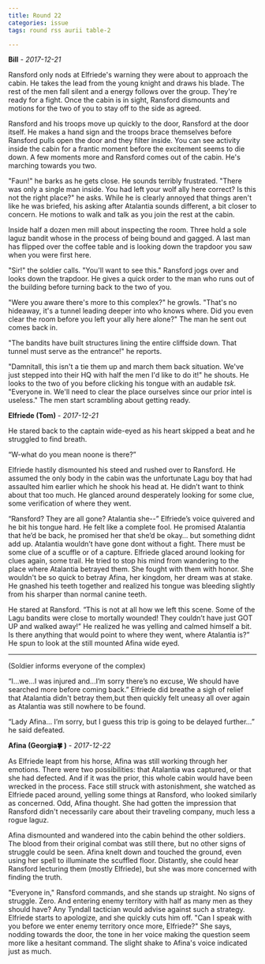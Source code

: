 ```yaml
---
title: Round 22
categories: issue
tags: round rss aurii table-2

---
```


**Bill** - *2017-12-21*

Ransford only nods at Elfriede's warning they were about to approach the cabin. He takes the lead from the young knight and draws his blade. The rest of the men fall silent and a energy follows over the group. They're ready for a fight. Once the cabin is in sight, Ransford dismounts and motions for the two of you to stay off to the side as agreed. 

Ransford and his troops move up quickly to the door, Ransford at the door itself. He makes a hand sign and the troops brace themselves before Ransford pulls open the door and they filter inside. You can see activity inside the cabin for a frantic moment before the excitement seems to die down. A few moments more and Ransford comes out of the cabin. He's marching towards you two.

"Faun!" he barks as he gets close. He sounds terribly frustrated. "There was only a single man inside. You had left your wolf ally here correct? Is this not the right place?" he asks. While he is clearly annoyed that things aren't like he was briefed, his asking after Atalantia sounds different, a bit closer to concern. He motions to walk and talk as you join the rest at the cabin.

Inside half a dozen men mill about inspecting the room. Three hold a sole laguz bandit whose in the process of being bound and gagged. A last man has flipped over the coffee table and is looking down the trapdoor you saw when you were first here.

"Sir!" the soldier calls. "You'll want to see this." Ransford jogs over and looks down the trapdoor. He gives a quick order to the man who runs out of the building before turning back to the two of you.

"Were you aware there's more to this complex?" he growls. "That's no hideaway, it's a tunnel leading deeper into who knows where. Did you even clear the room before you left your ally here alone?" The man he sent out comes back in. 

"The bandits have built structures lining the entire cliffside down. That tunnel must serve as the entrance!" he reports. 

"Damnitall, this isn't a tie them up and march them back situation. We've just stepped into their HQ with half the men I'd like to do it!" he shouts. He looks to the two of you before clicking his tongue with an audable *tsk*. "Everyone in. We'll need to clear the place ourselves since our prior intel is useless." The men start scrambling about getting ready.

**Elfriede (Tom)** - *2017-12-21*

He stared back to the captain wide-eyed as his heart skipped a beat and he struggled to find breath.

“W-what do you mean noone is there?”

Elfriede hastily dismounted his steed and rushed over to Ransford. He assumed the only body in the cabin was the unfortunate Lagu boy that had assaulted him earlier which he shook his head at. He didn’t want to think about that too much. He glanced around desperately looking for some clue, some verification of where they went. 

“Ransford? They are all gone? Atalantia she--” Elfriede’s voice quivered and he bit his tongue hard. He felt like a complete fool. He promised Atalantia that he’d be back, he promised her that she’d be okay… but something didnt add up. Atalantia wouldn’t have gone dont without a fight. There must be some clue of a scuffle or of a capture. Elfriede glaced around looking for clues again, some trail. He tried to stop his mind from wandering to the place where Atalantia betrayed them. She fought with them with honor. She wouldn't be so quick to betray Afina, her kingdom, her dream was at stake. He gnashed his teeth together and realized his tongue was bleeding slightly from his sharper than normal canine teeth.

He stared at Ransford. “This is not at all how we left this scene. Some of the Lagu bandits were close to mortally wounded! They couldn’t have just GOT UP and walked away!” He realized he was yelling and calmed himself a bit. Is there anything that would point to where they went, where Atalantia is?” He spun to look at the still mounted Afina wide eyed.
- - -
(Soldier informs everyone of the complex)

“I...we...I was injured and...I’m sorry there’s no excuse, We should have searched more before coming back.” Elfriede did breathe a sigh of relief that Atalantia didn't betray them,but then quickly felt uneasy all over again as Atalantia was still nowhere to be found.

“Lady Afina… I’m sorry, but I guess this trip is going to be delayed further…” he said defeated.

**Afina (Georgia🍀 )** - *2017-12-22*

As Elfriede leapt from his horse, Afina was still working through her emotions. There were two possibilities: that Atalantia was captured, or that she had defected. And if it was the prior, this whole cabin would have been wrecked in the process. Face still struck with astonishment, she watched as Elfriede paced around, yelling some things at Ransford, who looked similarly as concerned. Odd, Afina thought. She had gotten the impression that Ransford didn't necessarily care about their traveling company, much less a rogue laguz.

Afina dismounted and wandered into the cabin behind the other soldiers. The blood from their original combat was still there, but no other signs of struggle could be seen. Afina knelt down and touched the ground, even using her spell to illuminate the scuffled floor. Distantly, she could hear Ransford lecturing them (mostly Elfriede), but she was more concerned with finding the truth. 

"Everyone in," Ransford commands, and she stands up straight. No signs of struggle. Zero. And entering enemy territory with half as many men as they should have? Any Tyndall tactician would advise against such a strategy. Elfriede starts to apologize, and she quickly cuts him off. "Can I speak with you before we enter enemy territory once more, Elfriede?" She says, nodding towards the door, the tone in her voice making the question seem more like a hesitant command. The slight shake to Afina's voice indicated just as much.



<!-- re.findall('a.*?(?=a|$)', t+'x') -->